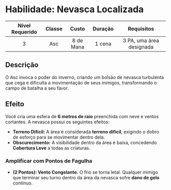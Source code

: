 # Habilidade: Nevasca Localizada

| Nível Requerido | Classe | Custo | Duração | Requisitos |
| :---: | :---: | :---: | :---: | :---: |
| 3 | Asc | 8 de Mana | 1 cena | 3 PA, uma área designada |

## Descrição
O Asc invoca o poder do inverno, criando um bolsão de nevasca turbulenta que cega e dificulta a movimentação de seus inimigos, transformando o campo de batalha a seu favor.

## Efeito
Você cria uma esfera de **6 metros de raio** preenchida com neve e ventos cortantes. A nevasca possui os seguintes efeitos:

* **Terreno Difícil:** A área é considerada **terreno difícil**, exigindo o dobro de esforço para se movimentar dentro dela.
* **Obscurecimento:** A visibilidade dentro da área é baixa, concedendo **Cobertura Leve** a todas as criaturas.

### Amplificar com Pontos de Fagulha
* **(2 Pontos): Vento Congelante.** O frio se torna letal. Qualquer inimigo que terminar seu turno dentro da área da nevasca sofre **dano de gelo** contínuo.